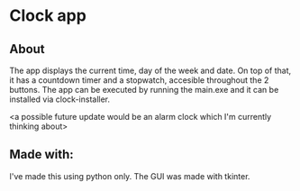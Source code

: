 # Clock app

## About

The app displays the current time, day of the week and date. On top of that, it has a countdown timer and a stopwatch, accesible throughout the 2 buttons.
The app can be executed by running the main.exe and it can be installed via clock-installer.

<a possible future update would be an alarm clock which I'm currently thinking about>

## Made with:

I've made this using python only.
The GUI was made with tkinter.
